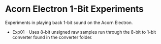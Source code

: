 # Acorn Electron 1-Bit Experiments

Experiments in playing back 1-bit sound on the Acorn Electron.

- Exp01 - Uses 8-bit unsigned raw samples run through the 8-bit to 1-bit converter found in the converter folder.
